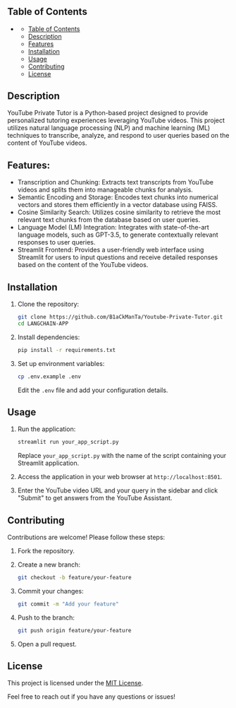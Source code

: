 # <YouTube Private Tutor>



## Table of Contents
- [](#)
  - [Table of Contents](#table-of-contents)
  - [Description](#description)
  - [Features](#Features)
  - [Installation](#installation)
  - [Usage](#usage)
  - [Contributing](#contributing)
  - [License](#license)

## Description
YouTube Private Tutor is a Python-based project designed to provide personalized tutoring experiences leveraging YouTube videos. This project utilizes natural language processing (NLP) and machine learning (ML) techniques to transcribe, analyze, and respond to user queries based on the content of YouTube videos.

## Features:
- Transcription and Chunking: Extracts text transcripts from YouTube videos and splits them into manageable chunks for analysis.
- Semantic Encoding and Storage: Encodes text chunks into numerical vectors and stores them efficiently in a vector database using FAISS.
- Cosine Similarity Search: Utilizes cosine similarity to retrieve the most relevant text chunks from the database based on user queries.
- Language Model (LM) Integration: Integrates with state-of-the-art language models, such as GPT-3.5, to generate contextually relevant responses to user queries.
- Streamlit Frontend: Provides a user-friendly web interface using Streamlit for users to input questions and receive detailed responses based on the content of the YouTube videos.

## Installation
1. Clone the repository:
    ```bash
    git clone https://github.com/B1aCkManTa/Youtube-Private-Tutor.git
    cd LANGCHAIN-APP
    ```

2. Install dependencies:
    ```bash
    pip install -r requirements.txt
    ```

3. Set up environment variables:
    ```bash
    cp .env.example .env
    ```
    Edit the `.env` file and add your configuration details.

## Usage
1. Run the application:
    ```bash
    streamlit run your_app_script.py
    ```
   Replace `your_app_script.py` with the name of the script containing your Streamlit application.

2. Access the application in your web browser at `http://localhost:8501`.

3. Enter the YouTube video URL and your query in the sidebar and click "Submit" to get answers from the YouTube Assistant.

## Contributing
Contributions are welcome! Please follow these steps:

1. Fork the repository.

2. Create a new branch:
    ```bash
    git checkout -b feature/your-feature
    ```

3. Commit your changes:
    ```bash
    git commit -m "Add your feature"
    ```

4. Push to the branch:
    ```bash
    git push origin feature/your-feature
    ```

5. Open a pull request.

## License
This project is licensed under the [MIT License](LICENSE).

Feel free to reach out if you have any questions or issues!
